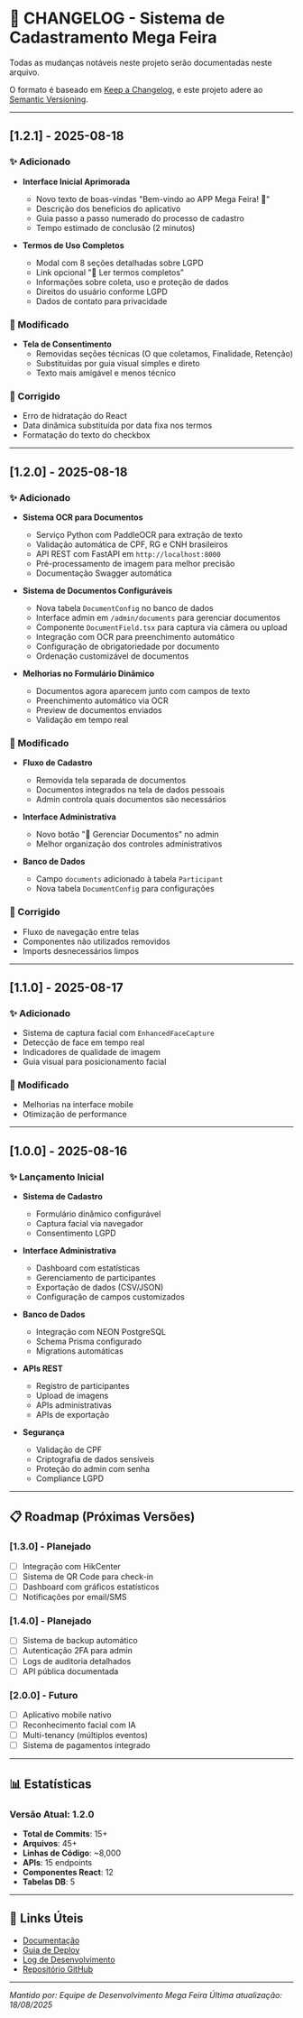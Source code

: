 # 📝 CHANGELOG - Sistema de Cadastramento Mega Feira

Todas as mudanças notáveis neste projeto serão documentadas neste arquivo.

O formato é baseado em [Keep a Changelog](https://keepachangelog.com/pt-BR/1.0.0/),
e este projeto adere ao [Semantic Versioning](https://semver.org/lang/pt-BR/).

---

## [1.2.1] - 2025-08-18

### ✨ Adicionado
- **Interface Inicial Aprimorada**
  - Novo texto de boas-vindas "Bem-vindo ao APP Mega Feira! 🎯"
  - Descrição dos benefícios do aplicativo
  - Guia passo a passo numerado do processo de cadastro
  - Tempo estimado de conclusão (2 minutos)

- **Termos de Uso Completos**
  - Modal com 8 seções detalhadas sobre LGPD
  - Link opcional "📄 Ler termos completos"
  - Informações sobre coleta, uso e proteção de dados
  - Direitos do usuário conforme LGPD
  - Dados de contato para privacidade

### 🔄 Modificado
- **Tela de Consentimento**
  - Removidas seções técnicas (O que coletamos, Finalidade, Retenção)
  - Substituídas por guia visual simples e direto
  - Texto mais amigável e menos técnico

### 🐛 Corrigido
- Erro de hidratação do React
- Data dinâmica substituída por data fixa nos termos
- Formatação do texto do checkbox

---

## [1.2.0] - 2025-08-18

### ✨ Adicionado
- **Sistema OCR para Documentos**
  - Serviço Python com PaddleOCR para extração de texto
  - Validação automática de CPF, RG e CNH brasileiros
  - API REST com FastAPI em `http://localhost:8000`
  - Pré-processamento de imagem para melhor precisão
  - Documentação Swagger automática

- **Sistema de Documentos Configuráveis**
  - Nova tabela `DocumentConfig` no banco de dados
  - Interface admin em `/admin/documents` para gerenciar documentos
  - Componente `DocumentField.tsx` para captura via câmera ou upload
  - Integração com OCR para preenchimento automático
  - Configuração de obrigatoriedade por documento
  - Ordenação customizável de documentos

- **Melhorias no Formulário Dinâmico**
  - Documentos agora aparecem junto com campos de texto
  - Preenchimento automático via OCR
  - Preview de documentos enviados
  - Validação em tempo real

### 🔄 Modificado
- **Fluxo de Cadastro**
  - Removida tela separada de documentos
  - Documentos integrados na tela de dados pessoais
  - Admin controla quais documentos são necessários
  
- **Interface Administrativa**
  - Novo botão "📄 Gerenciar Documentos" no admin
  - Melhor organização dos controles administrativos

- **Banco de Dados**
  - Campo `documents` adicionado à tabela `Participant`
  - Nova tabela `DocumentConfig` para configurações

### 🐛 Corrigido
- Fluxo de navegação entre telas
- Componentes não utilizados removidos
- Imports desnecessários limpos

---

## [1.1.0] - 2025-08-17

### ✨ Adicionado
- Sistema de captura facial com `EnhancedFaceCapture`
- Detecção de face em tempo real
- Indicadores de qualidade de imagem
- Guia visual para posicionamento facial

### 🔄 Modificado
- Melhorias na interface mobile
- Otimização de performance

---

## [1.0.0] - 2025-08-16

### ✨ Lançamento Inicial
- **Sistema de Cadastro**
  - Formulário dinâmico configurável
  - Captura facial via navegador
  - Consentimento LGPD
  
- **Interface Administrativa**
  - Dashboard com estatísticas
  - Gerenciamento de participantes
  - Exportação de dados (CSV/JSON)
  - Configuração de campos customizados

- **Banco de Dados**
  - Integração com NEON PostgreSQL
  - Schema Prisma configurado
  - Migrations automáticas

- **APIs REST**
  - Registro de participantes
  - Upload de imagens
  - APIs administrativas
  - APIs de exportação

- **Segurança**
  - Validação de CPF
  - Criptografia de dados sensíveis
  - Proteção do admin com senha
  - Compliance LGPD

---

## 📋 Roadmap (Próximas Versões)

### [1.3.0] - Planejado
- [ ] Integração com HikCenter
- [ ] Sistema de QR Code para check-in
- [ ] Dashboard com gráficos estatísticos
- [ ] Notificações por email/SMS

### [1.4.0] - Planejado
- [ ] Sistema de backup automático
- [ ] Autenticação 2FA para admin
- [ ] Logs de auditoria detalhados
- [ ] API pública documentada

### [2.0.0] - Futuro
- [ ] Aplicativo mobile nativo
- [ ] Reconhecimento facial com IA
- [ ] Multi-tenancy (múltiplos eventos)
- [ ] Sistema de pagamentos integrado

---

## 📊 Estatísticas

### Versão Atual: 1.2.0
- **Total de Commits**: 15+
- **Arquivos**: 45+
- **Linhas de Código**: ~8,000
- **APIs**: 15 endpoints
- **Componentes React**: 12
- **Tabelas DB**: 5

---

## 🔗 Links Úteis

- [Documentação](./README.md)
- [Guia de Deploy](./DEPLOY.md)
- [Log de Desenvolvimento](./DESENVOLVIMENTO-LOG.md)
- [Repositório GitHub](#)

---

*Mantido por: Equipe de Desenvolvimento Mega Feira*
*Última atualização: 18/08/2025*